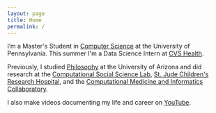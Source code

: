 ```yaml
---
layout: page
title: Home
permalink: /
---
```


I’m a Master's Student in [Computer Science](https://online.seas.upenn.edu/degrees/mcit-online/) at the University of Pennsylvania. This summer I'm a Data Science Intern at [CVS Health](https://www.cvshealth.com/).

Previously, I studied [Philosophy](https://philosophy.arizona.edu/) at the University of Arizona and did research at the [Computational Social Science Lab](https://css.seas.upenn.edu/), [St. Jude Children's Research Hospital](https://www.stjude.org/), and the [Computational Medicine and Informatics Collaboratory](https://com-in.collab.arizona.edu/).

I also make videos documenting my life and career on [YouTube](http://www.youtube.com/c/cedricvicera).
